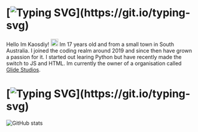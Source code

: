 
# [![Typing SVG](https://readme-typing-svg.demolab.com?font=Fira+Code&pause=1000&color=F7F7F7&center=true&vCenter=true&random=false&width=435&lines=About+Me!)](https://git.io/typing-svg)
Hello Im Kaosdiy! <img src = "https://raw.githubusercontent.com/rahulbanerjee26/githubProfileReadmeGenerator/main/gifs/wave.gif" width = 20px height='20px'>
Im 17 years old and from a small town in South Australia. I joined the coding realm around 2019 and since then have grown a passion for it. I started out learing Python but have recently made the switch to JS and HTML. Im currently the owner of a organisation called [Glide Studios](https://github.com/Glide-Studios). 

# [![Typing SVG](https://readme-typing-svg.demolab.com?font=Fira+Code&pause=1000&color=F7F7F7&center=true&vCenter=true&random=false&width=435&lines=Stats!)](https://git.io/typing-svg)
![GitHub stats](https://github-readme-stats.vercel.app/api?username=kaosdiy&show_icons=true&theme=dark)
